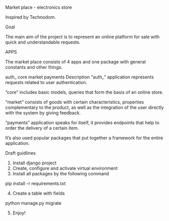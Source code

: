 Market place - electronics store

Inspired by Technodom.

Goal

The main aim of the project is to represent an online platform for sale with quick and understandable requests.

APPS

The market place consists of 4 apps and one package with general constants and other things.

auth_
core
market
payments
Description
“auth_” application represents requests related to user authentication.

“core” includes basic models, queries that form the basis of an online store.

“market” consists of goods with certain characteristics, properties complementary to the product, as well as the integration of the user directly with the system by giving feedback.

“payments” application speaks for itself, it provides endpoints that help to order the delivery of a certain item.

It’s also used popular packages that put together a framework for the entire application.

Draft guidlines
1. Install django project
2. Create, configure and activate virtual environment
3. Install all packages by the following command

pip install -r requirements.txt

4. Create a table with fields

python manage.py migrate

5. Enjoy!